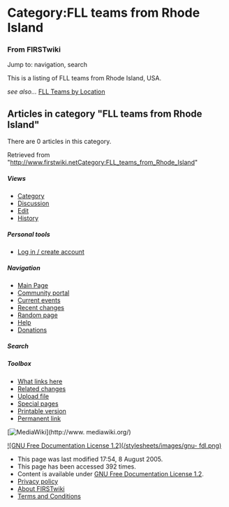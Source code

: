 # Category:FLL teams from Rhode Island

### From FIRSTwiki

Jump to: navigation, search

This is a listing of FLL teams from Rhode Island, USA.

_see also..._ [FLL Teams by Location](FLL_Teams_by_Location "FLL
Teams by Location" )

  

## Articles in category "FLL teams from Rhode Island"

There are 0 articles in this category.

Retrieved from
"<http://www.firstwiki.netCategory:FLL_teams_from_Rhode_Island>"

##### Views

  * [Category](Category:FLL_teams_from_Rhode_Island)
  * [Discussion](/index.php?title=Category_talk:FLL_teams_from_Rhode_Island&action=edit)
  * [Edit](/index.php?title=Category:FLL_teams_from_Rhode_Island&action=edit)
  * [History](/index.php?title=Category:FLL_teams_from_Rhode_Island&action=history)

##### Personal tools

  * [Log in / create account](/index.php?title=Special:Userlogin&returnto=Category:FLL_teams_from_Rhode_Island)

[](Main_Page "Main Page" )

##### Navigation

  * [Main Page](Main_Page)
  * [Community portal](FIRSTwiki:Community_portal)
  * [Current events](Current_events)
  * [Recent changes](Special:Recentchanges)
  * [Random page](Special:Random)
  * [Help](Help:Contents)
  * [Donations](FIRSTwiki:Site_support)

##### Search



##### Toolbox

  * [What links here](Special:Whatlinkshere/Category:FLL_teams_from_Rhode_Island)
  * [Related changes](Special:Recentchangeslinked/Category:FLL_teams_from_Rhode_Island)
  * [Upload file](Special:Upload)
  * [Special pages](Special:Specialpages)
  * [Printable version](/index.php?title=Category:FLL_teams_from_Rhode_Island&printable=yes)
  * [Permanent link](/index.php?title=Category:FLL_teams_from_Rhode_Island&oldid=40630)

[![MediaWiki](/skins/common/images/poweredby_mediawiki_88x31.png)](http://www.
mediawiki.org/)

[![GNU Free Documentation License 1.2](/stylesheets/images/gnu-
fdl.png)](http://www.gnu.org/copyleft/fdl.html)

  * This page was last modified 17:54, 8 August 2005.
  * This page has been accessed 392 times.
  * Content is available under [GNU Free Documentation License 1.2](http://www.gnu.org/copyleft/fdl.html "http://www.gnu.org/copyleft/fdl.html" ).
  * [Privacy policy](FIRSTwiki:Privacy_policy "FIRSTwiki:Privacy policy" )
  * [About FIRSTwiki](FIRSTwiki:About "FIRSTwiki:About" )
  * [Terms and Conditions](FIRSTwiki:Terms_and_conditions "FIRSTwiki:Terms and conditions" )

